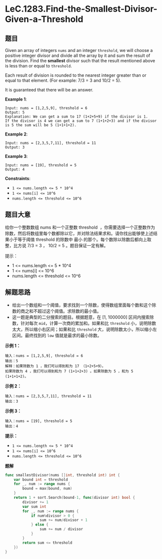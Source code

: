 # LeC.1283.Find-the-Smallest-Divisor-Given-a-Threshold

## 题目

Given an array of integers `nums` and an integer `threshold`, we will choose a positive integer divisor and divide all the array by it and sum the result of the division. Find the **smallest** divisor such that the result mentioned above is less than or equal to `threshold`.

Each result of division is rounded to the nearest integer greater than or equal to that element. (For example: 7/3 = 3 and 10/2 = 5).

It is guaranteed that there will be an answer.

**Example 1**:

```
Input: nums = [1,2,5,9], threshold = 6
Output: 5
Explanation: We can get a sum to 17 (1+2+5+9) if the divisor is 1. 
If the divisor is 4 we can get a sum to 7 (1+1+2+3) and if the divisor is 5 the sum will be 5 (1+1+1+2).
```

**Example 2**:

```
Input: nums = [2,3,5,7,11], threshold = 11
Output: 3
```

**Example 3**:

```
Input: nums = [19], threshold = 5
Output: 4
```

**Constraints**:

- `1 <= nums.length <= 5 * 10^4`
- `1 <= nums[i] <= 10^6`
- `nums.length <= threshold <= 10^6`

## 题目大意

给你一个整数数组 nums 和一个正整数 threshold  ，你需要选择一个正整数作为除数，然后将数组里每个数都除以它，并对除法结果求和。请你找出能够使上述结果小于等于阈值 threshold 的除数中 最小 的那个。每个数除以除数后都向上取整，比方说 7/3 = 3 ， 10/2 = 5 。题目保证一定有解。

提示：

- 1 <= nums.length <= 5 * 10^4
- 1 <= nums[i] <= 10^6
- nums.length <= threshold <= 10^6

## 解题思路

- 给出一个数组和一个阈值，要求找到一个除数，使得数组里面每个数和这个除数的商之和不超过这个阈值。求除数的最小值。
- 这一题是典型的二分搜索的题目。根据题意，在 [1, 1000000] 区间内搜索除数，针对每次 `mid`，计算一次商的累加和。如果和比 `threshold` 小，说明除数太大，所以缩小右区间；如果和比 `threshold` 大，说明除数太小，所以缩小左区间。最终找到的 `low` 值就是最求的最小除数。

**示例 1：**

```
输入：nums = [1,2,5,9], threshold = 6
输出：5
解释：如果除数为 1 ，我们可以得到和为 17 （1+2+5+9）。
如果除数为 4 ，我们可以得到和为 7 (1+1+2+3) 。如果除数为 5 ，和为 5 (1+1+1+2)。
```

**示例 2：**

```
输入：nums = [2,3,5,7,11], threshold = 11
输出：3
```

**示例 3：**

```
输入：nums = [19], threshold = 5
输出：4
```

**提示：**

- `1 <= nums.length <= 5 * 10^4`
- `1 <= nums[i] <= 10^6`
- `nums.length <= threshold <= 10^6`

**题解**

```go
func smallestDivisor(nums []int, threshold int) int {
    var bound int = threshold
    for _, num := range nums {
        bound = max(bound, num)
    }
    return 1 + sort.Search(bound-1, func(divisor int) bool {
        divisor += 1
        var sum int
        for _, num := range nums {
            if num%divisor > 0 {
                sum += num/divisor + 1
            } else {
                sum += num / divisor
            }
        }
        return sum <= threshold
    })
}
```
